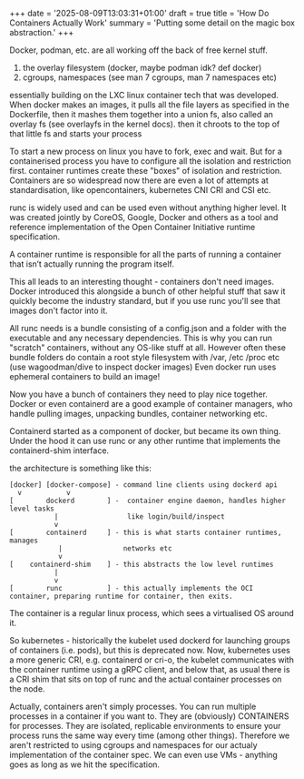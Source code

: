 +++
date = '2025-08-09T13:03:31+01:00'
draft = true
title = 'How Do Containers Actually Work'
summary = 'Putting some detail on the magic box abstraction.'
+++

Docker, podman, etc. are all working off the back of free kernel stuff.
1) the overlay filesystem (docker, maybe podman idk? def docker)
1) cgroups, namespaces (see man 7 cgroups, man 7 namespaces etc)

essentially building on the LXC linux container tech that was developed.
When docker makes an images, it pulls all the file layers as specified in the
Dockerfile, then it mashes them together into a union fs, also called an overlay
fs (see overlayfs in the kernel docs). then it chroots to the top of that little
fs and starts your process

To start a new process on linux you have to fork, exec and wait. But for a
containerised process you have to configure all the isolation and restriction
first. container runtimes create these "boxes" of isolation and restriction.
Containers are so widespread now there are even a lot of attempts at
standardisation, like opencontainers, kubernetes CNI CRI and CSI etc.

runc is widely used and can be used even without anything higher level. It was
created jointly by CoreOS, Google, Docker and others as a tool and reference
implementation of the Open Container Initiative runtime specification.

A container runtime is responsible for all the parts of running a container that 
isn’t actually running the program itself.

This all leads to an interesting thought - containers don't need images. Docker
introduced this alongside a bunch of other helpful stuff that saw it quickly
become the industry standard, but if you use runc you'll see that images don't
factor into it.

All runc needs is a bundle consisting of a config.json and a folder with the executable and any
necessary dependencies. This is why you can run "scratch" containers, without
any OS-like stuff at all. However often these bundle folders do contain a root
style filesystem with /var, /etc /proc etc
(use wagoodman/dive to inspect docker images)
Even docker run uses ephemeral containers to build an image!

Now you have a bunch of containers they need to play nice together. Docker or
even containerd are a good example of container managers, who handle pulling
images, unpacking bundles, container networking etc.

Containerd started as a component of docker, but became its own thing. Under the
hood it can use runc or any other runtime that implements the containerd-shim
interface.

the architecture is something like this:
```
[docker] [docker-compose] - command line clients using dockerd api
  v           v
[        dockerd        ] -  container engine daemon, handles higher level tasks
           |                 like login/build/inspect
           v
[        containerd     ] - this is what starts container runtimes, manages
            |               networks etc
            v 
[    containerd-shim    ] - this abstracts the low level runtimes
           |
           v
[        runc           ] - this actually implements the OCI container, preparing runtime for container, then exits.
```

The container is a regular linux process, which sees a virtualised OS around it.

So kubernetes - historically the kubelet used dockerd for launching groups of containers (i.e. pods), but this is deprecated now.
Now, kubernetes uses a more generic CRI, e.g. containerd or cri-o, the kubelet communicates with the container runtime using a gRPC client, and below that, as usual there is a CRI shim that sits on top of runc and the actual container processes on the node.

Actually, containers aren't simply processes. You can run multiple processes in a container if you want to. They are (obviously) CONTAINERS for processes. They are isolated, replicable environments to ensure your process runs the same way every time (among other things). Therefore we aren't restricted to using cgroups and namespaces for our actualy implementation of the container spec. We can even use VMs - anything goes as long as we hit the specification.
